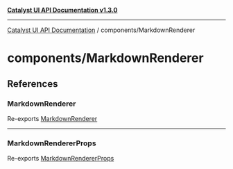 [**Catalyst UI API Documentation v1.3.0**](../../README.md)

---

[Catalyst UI API Documentation](../../README.md) / components/MarkdownRenderer

# components/MarkdownRenderer

## References

### MarkdownRenderer

Re-exports [MarkdownRenderer](MarkdownRenderer/variables/MarkdownRenderer.md)

---

### MarkdownRendererProps

Re-exports [MarkdownRendererProps](MarkdownRenderer/interfaces/MarkdownRendererProps.md)
